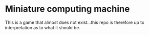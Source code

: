 # Miniature computing machine
This is a game that almost does not exist...this repo is therefore up to interpretation as to what it should be.
